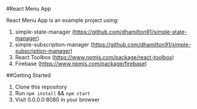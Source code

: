 #React Menu App

React Menu App is an example project using:

1. simple-state-manager (https://github.com/dhamilton91/simple-state-manager)
2. simple-subscription-manager (https://github.com/dhamilton91/simple-subscription-manager)
3. React Toolbox (https://www.npmjs.com/package/react-toolbox)
4. Firebase (https://www.npmjs.com/package/firebase)


##Getting Started

1. Clone this repository
2. Run `npm install` && `npm start`
3. Visit 0.0.0.0:8080 in your browser
